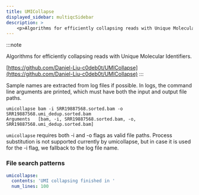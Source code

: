 ```yaml
---
title: UMICollapse
displayed_sidebar: multiqcSidebar
description: >
    <p>Algorithms for efficiently collapsing reads with Unique Molecular Identifiers.</p>
---
```


<!--
~~~~~ DO NOT EDIT ~~~~~
This file is autogenerated from the MultiQC module python docstring.
Do not edit the markdown, it will be overwritten.

File path for the source of this content: multiqc/modules/umicollapse/umicollapse.py
~~~~~~~~~~~~~~~~~~~~~~~
-->

:::note
<p>Algorithms for efficiently collapsing reads with Unique Molecular Identifiers.</p>

[https://github.com/Daniel-Liu-c0deb0t/UMICollapse](https://github.com/Daniel-Liu-c0deb0t/UMICollapse)
:::

Sample names are extracted from log files if possible. In logs, the command
line arguments are printed, which must have both the input and output
file paths.

```
umicollapse bam -i SRR19887568.sorted.bam -o SRR19887568.umi_dedup.sorted.bam
Arguments	[bam, -i, SRR19887568.sorted.bam, -o, SRR19887568.umi_dedup.sorted.bam]
```

`umicollapse` requires both -i and -o flags as valid file paths. Process
substitution is not supported currently by umicollapse, but in case it is
used for the -i flag, we fallback to the log file name.

### File search patterns

```yaml
umicollapse:
  contents: 'UMI collapsing finished in '
  num_lines: 100
```
    